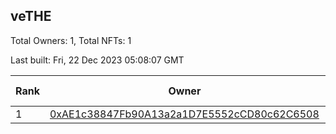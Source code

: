 ## veTHE

Total Owners: 1, Total NFTs: 1

Last built: Fri, 22 Dec 2023 05:08:07 GMT

| Rank | Owner | Voting Power | Influence | NFTs Id |
| --- | --- | --- | --- | --- |
  | 1 | [0xAE1c38847Fb90A13a2a1D7E5552cCD80c62C6508](https://debank.com/profile/0xAE1c38847Fb90A13a2a1D7E5552cCD80c62C6508?chain=bsc) | 2,854,022.235 | 3.05997% | 1 |